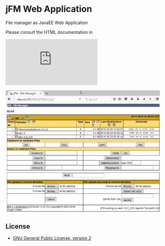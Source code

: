 jFM Web Application
========================

File manager as JavaEE Web Application

Please consult the HTML documentation in 

![src/main/webapp/jFM.html](https://rawgit.com/weberjn.github.io/jFM/master/src/main/webapp/jFM.html)

![screenshot](doc/jFM.png?raw=true)


License
-------
* [GNU General Public License, version 2](https://www.gnu.org/licenses/gpl-2.0.html)
